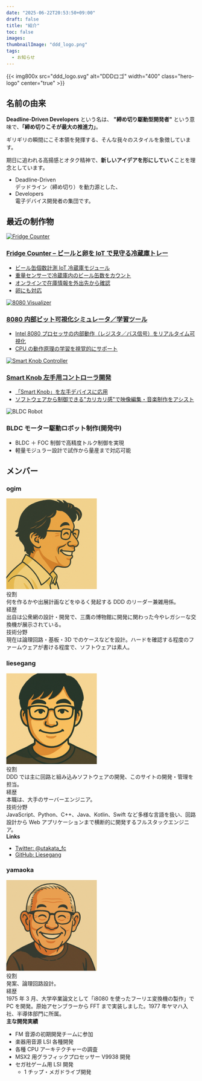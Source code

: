 ```yaml
---
date: "2025-06-22T20:53:50+09:00"
draft: false
title: "紹介"
toc: false
images:
thumbnailImage: "ddd_logo.png"
tags:
  - お知らせ
---
```


<div class="about-page">

<div class="hero-section">
  {{< img800x src="ddd_logo.svg" alt="DDDロゴ" width="400" class="hero-logo" center="true" >}}
</div>

<div class="section-card">
  <h2 class="section-title">名前の由来</h2>
  
  <div class="origin-explanation">
    <p><strong>Deadline-Driven Developers</strong> という名は、 <strong>"締め切り駆動型開発者"</strong> という意味で、<strong>「締め切りこそが最大の推進力」</strong>。</p>
    <p>ギリギリの瞬間にこそ本領を発揮する、そんな我々のスタイルを象徴しています。</p>
    <p>期日に追われる高揚感とオタク精神で、<strong>新しいアイデアを形にしていく</strong>ことを理念としています。</p>
  </div>
  
  <ul class="definition-list">
    <li class="definition-item">
      <div class="definition-term">Deadline-Driven</div>
      <div>デッドライン（締め切り）を動力源とした、</div>
    </li>
    <li class="definition-item">
      <div class="definition-term">Developers</div>
      <div>電子デバイス開発者の集団です。</div>
    </li>
  </ul>
</div>

<div class="section-card">
  <h2 class="section-title">最近の制作物</h2>
  
  <div class="projects-grid">
    <a href="/works/fridge_counter/" class="project-card-link">
      <div class="project-card">
        <img src="/works/fridge_counter/DSC04979.JPG" alt="Fridge Counter" class="project-image">
        <div class="project-content">
          <h3 class="project-title">Fridge Counter – ビールと卵を IoT で見守る冷蔵庫トレー</h3>
          <ul class="project-features">
            <li>ビール缶個数計測 IoT 冷蔵庫モジュール</li>
            <li>重量センサーで冷蔵庫内のビール缶数をカウント</li>
            <li>オンラインで在庫情報を外出先から確認</li>
            <li>卵にも対応</li>
          </ul>
        </div>
      </div>
    </a>
    <a href="/works/8080_visualizer/" class="project-card-link">
      <div class="project-card">
        <img src="/works/8080_visualizer/DSC07110.JPG" alt="8080 Visualizer" class="project-image">
        <div class="project-content">
          <h3 class="project-title">8080 内部ビット可視化シミュレータ／学習ツール</h3>
          <ul class="project-features">
            <li>Intel 8080 プロセッサの内部動作（レジスタ／バス信号）をリアルタイム可視化</li>
            <li>CPU の動作原理の学習を視覚的にサポート</li>
          </ul>
        </div>
      </div>
    </a>
    <a href="/works/left_hand_smart_knob/" class="project-card-link">
      <div class="project-card">
        <img src="/works/left_hand_smart_knob/S__42524715.jpg" alt="Smart Knob Controller" class="project-image">
        <div class="project-content">
          <h3 class="project-title">Smart Knob 左手用コントローラ開発</h3>
          <ul class="project-features">
            <li>「Smart Knob」を左手デバイスに応用</li>
            <li>ソフトウェアから制御できる"カリカリ感"で映像編集・音楽制作をアシスト</li>
          </ul>
        </div>
      </div>
    </a>
    <div class="project-card">
      <img src="/img/ddd_default_thumbnail_v2_1920x1080.png" alt="BLDC Robot" class="project-image">
      <div class="project-content">
        <h3 class="project-title">BLDC モーター駆動ロボット制作(開発中)</h3>
        <ul class="project-features">
          <li>BLDC ＋ FOC 制御で高精度トルク制御を実現</li>
          <li>軽量モジュラー設計で試作から量産まで対応可能</li>
        </ul>
      </div>
    </div>
  </div>
</div>

<div class="member-section">
  <h2 class="section-title">メンバー</h2>

   <div class="member-card">
   <div class="member-info">
      <h3 class="member-name">ogim</h3>
   </div>
   
   <div class="member-avatar">
      <img src="ogim.png" alt="ogimプロフィール画像" loading="lazy" width="240" height="240">
   </div>
   
   <div class="member-details">
      <div class="member-detail-item">
         <div class="member-detail-label">役割</div>
         <div class="member-detail-content">何を作るかや出展計画などをゆるく発起する DDD のリーダー兼雑用係。</div>
      </div>
      <div class="member-detail-item">
         <div class="member-detail-label">経歴</div>
         <div class="member-detail-content">出自は公衆網の設計・開発で、三鷹の博物館に開発に関わった今やレガシーな交換機が展示されている。</div>
      </div>
      <div class="member-detail-item">
         <div class="member-detail-label">技術分野</div>
         <div class="member-detail-content">現在は論理回路・基板・3D でのケースなどを設計。ハードを確認する程度のファームウェアが書ける程度で、ソフトウェアは素人。</div>
      </div>
   </div>
   </div>

   <div class="member-card">
   <div class="member-info">
      <h3 class="member-name">liesegang</h3>
   </div>
   
   <div class="member-avatar">
      <img src="liesegang.png" alt="liesegangプロフィール画像" loading="lazy" width="240" height="240">
   </div>
   
   <div class="member-details">
      <div class="member-detail-item">
         <div class="member-detail-label">役割</div>
         <div class="member-detail-content">DDD では主に回路と組み込みソフトウェアの開発、このサイトの開発・管理を担当。</div>
      </div>
      <div class="member-detail-item">
         <div class="member-detail-label">経歴</div>
         <div class="member-detail-content">本職は、大手のサーバーエンジニア。</div>
      </div>
      <div class="member-detail-item">
         <div class="member-detail-label">技術分野</div>
         <div class="member-detail-content">JavaScript、Python、C++、Java、Kotlin、Swift など多様な言語を扱い、回路設計から Web アプリケーションまで横断的に開発するフルスタックエンジニア。</div>
      </div>
   </div>
   
   <div class="member-links">
      <strong>Links</strong>
      <ul>
         <li><a href="https://x.com/utakata_fc" target="_blank" rel="noopener">Twitter: @utakata_fc</a></li>
         <li><a href="https://github.com/Liesegang" target="_blank" rel="noopener">GitHub: Liesegang</a></li>
      </ul>
   </div>
   </div>

   <div class="member-card">
   <div class="member-info">
      <h3 class="member-name">yamaoka</h3>
   </div>
   
   <div class="member-avatar">
      <img src="yamaoka.png" alt="yamaokaプロフィール画像" loading="lazy" width="240" height="240">
   </div>
   
   <div class="member-details">
      <div class="member-detail-item">
         <div class="member-detail-label">役割</div>
         <div class="member-detail-content">発案、論理回路設計。</div>
      </div>
      <div class="member-detail-item">
         <div class="member-detail-label">経歴</div>
         <div class="member-detail-content">1975 年 3 月、大学卒業論文として「i8080 を使ったフーリエ変換機の製作」で PC を開発。原始アセンブラーから FFT まで実装しました。1977 年ヤマハ入社、半導体部門に所属。</div>
      </div>
   </div>
   
   <div class="member-achievements">
      <strong>主な開発実績</strong>
      <ul>
         <li>FM 音源の初期開発チームに参加</li>
         <li>楽器用音源 LSI 各種開発</li>
         <li>各種 CPU アーキテクチャーの調査</li>
         <li>MSX2 用グラフィックプロセッサー V9938 開発</li>
         <li>セガ社ゲーム用 LSI 開発
         <ul>
            <li>1 チップ・メガドライブ開発</li>
         </ul>
         </li>
      </ul>
   </div>
   </div>

</div>

</div>
